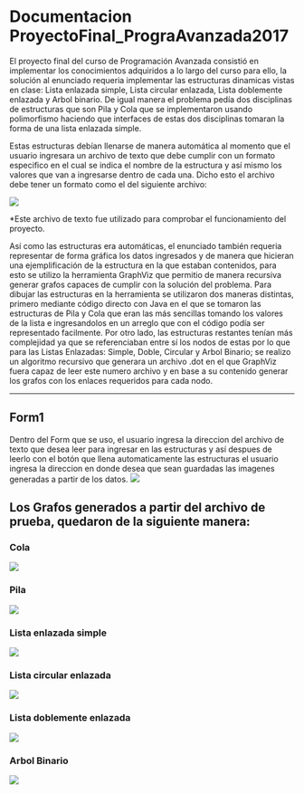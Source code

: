 # Documentacion ProyectoFinal_PrograAvanzada2017
El proyecto final del curso de Programación Avanzada consistió en implementar los conocimientos adquiridos a lo largo del curso
para ello, la solución al enunciado requeria implementar las estructuras dinamicas vistas en clase: Lista enlazada simple, Lista circular 
enlazada, Lista doblemente enlazada y Arbol binario. De igual manera el problema pedía dos disciplinas de estructuras que son Pila y Cola 
que se implementaron usando polimorfismo haciendo que interfaces de estas dos disciplinas tomaran la forma de una lista enlazada simple.

Estas estructuras debían llenarse de manera automática al momento que el usuario ingresara un archivo de texto que debe cumplir con un formato especifico en el cual se indica el nombre de la estructura y así mismo los valores que van a ingresarse dentro de cada una. Dicho esto el archivo debe tener un formato como el del siguiente archivo:

![](https://image.ibb.co/ch3jCm/Text.png)

*Este archivo de texto fue utilizado para comprobar el funcionamiento del proyecto.

Así como las estructuras era automáticas, el enunciado también requeria representar de forma gráfica los datos ingresados y de manera que 
hicieran una ejemplificación de la estructura en la que estaban contenidos, para esto se utilizo la herramienta GraphViz que permitio de 
manera recursiva generar grafos capaces de cumplir con la solución del problema. Para dibujar las estructuras en la herramienta se 
utilizaron dos maneras distintas, primero mediante código directo con Java en el que se tomaron las estructuras de Pila y Cola que eran 
las más sencillas tomando los valores de la lista e ingresandolos en un arreglo que con el código podía ser representado facilmente. Por 
otro lado, las estructuras restantes tenían más complejidad ya que se referenciaban entre sí los nodos de estas por lo que para las 
Listas Enlazadas: Simple, Doble, Circular y Arbol Binario; se realizo un algoritmo recursivo que generara un archivo .dot en el que 
GraphViz fuera capaz de leer este numero archivo y en base a su contenido generar los grafos con los enlaces requeridos para cada nodo.

---------------------------------------
## Form1
Dentro del Form que se uso, el usuario ingresa la direccion del archivo de texto que desea leer para ingresar en las estructuras y así despues de leerlo con el botón que llena automaticamente las estructuras el usuario ingresa la direccion en donde desea que sean guardadas las imagenes generadas a partir de los datos.
![](https://image.ibb.co/ec1t56/Principal.png)

## Los Grafos generados a partir del archivo de prueba, quedaron de la siguiente manera:
### Cola
![](https://image.ibb.co/ezKrsm/Cola.png)
### Pila
![](https://image.ibb.co/f17Bsm/Pila.png)
### Lista enlazada simple
![](https://image.ibb.co/f3mnXm/grafo_Linked_List.png)
### Lista circular enlazada
![](https://image.ibb.co/kJMzdR/grafo_Circular.png)
### Lista doblemente enlazada
![](https://image.ibb.co/dacuCm/grafo_Doble.png)
### Arbol Binario
![](https://image.ibb.co/m4T6Q6/Arbol_Binario.png)

